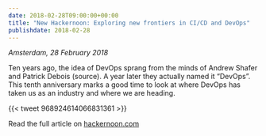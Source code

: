 ```yaml
---
date: 2018-02-28T09:00:00+00:00
title: "New Hackernoon: Exploring new frontiers in CI/CD and DevOps"
publishdate: 2018-02-28
---
```


*Amsterdam, 28 February 2018*

Ten years ago, the idea of DevOps sprang from the minds of Andrew Shafer and Patrick Debois (source).
A year later they actually named it “DevOps”. This tenth anniversary marks a good time to look at where DevOps has taken us as an industry and where we are heading.

{{< tweet 968924614066831361 >}}

Read the full article on [hackernoon.com](https://hackernoon.com/azure-container-instances-vs-aws-fargate-3216607f63f4)

<!--more-->
